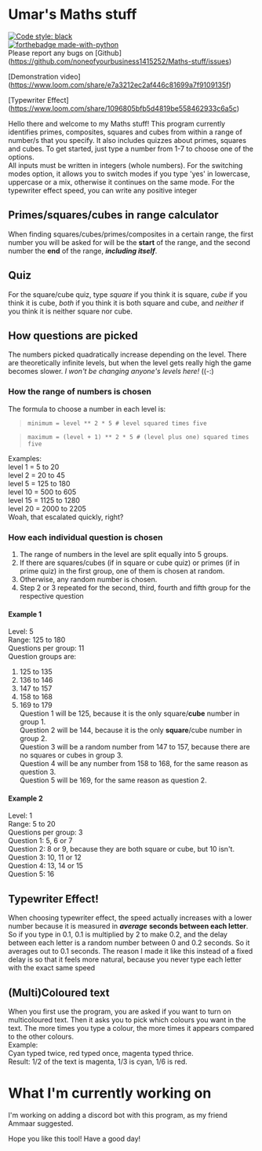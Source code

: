 # Umar's Maths stuff
[![Code style: black](https://img.shields.io/badge/code%20style-black-000000.svg)](https://github.com/psf/black)  
[![forthebadge made-with-python](http://ForTheBadge.com/images/badges/made-with-python.svg)](https://www.python.org/)  
Please report any bugs on [Github] (https://github.com/noneofyourbusiness1415252/Maths-stuff/issues)  

[Demonstration video] (https://www.loom.com/share/e7a3212ec2af446c81699a7f9109135f)

[Typewriter Effect] (https://www.loom.com/share/1096805bfb5d4819be558462933c6a5c)

Hello there and welcome to my Maths stuff!
This program currently identifies primes, composites, squares and cubes from within a range of number/s that you specify. It also includes quizzes about primes, squares and cubes.
To get started, just type a number from 1-7 to choose one of the options.   
All inputs must be written in integers (whole numbers). For the switching modes option, it allows you to switch modes if you type 'yes' in lowercase, uppercase or a mix, otherwise it continues on the same mode. For the typewriter effect speed, you can write any positive integer
## Primes/squares/cubes in range calculator
When finding squares/cubes/primes/composites in a certain range, the first number you will be asked for will be the **start** of the range, and the second number the **end** of the range, ***including itself***.
## Quiz  
For the square/cube quiz, type *square* if you think it is square, *cube* if you think it is cube, *both* if you think it is both square and cube, and *neither* if you think it is neither square nor cube.
## How questions are picked
The numbers picked quadratically increase depending on the level. There are theoretically infinite levels, but when the level gets really high the game becomes slower. *I won't be changing anyone's levels here!* ((-:)
### How the range of numbers is chosen
The formula to choose a number in each level is:
> `minimum = level ** 2 * 5 # level squared times five`

> `maximum = (level + 1) ** 2 * 5 # (level plus one) squared times five`

Examples:  
level 1 = 5 to 20  
level 2 = 20 to 45  
level 5 = 125 to 180  
level 10 = 500 to 605  
level 15 = 1125 to 1280  
level 20 = 2000 to 2205  
Woah, that escalated quickly, right?
### How each individual question is chosen
1. The range of numbers in the level are split equally into 5 groups.
2. If there are squares/cubes (if in square or cube quiz) or primes (if in prime quiz) in the first group, one of them is chosen at random.
3. Otherwise, any random number is chosen.
4. Step 2 or 3 repeated for the second, third, fourth and fifth group for the respective question
#### Example 1
Level: 5  
Range: 125 to 180  
Questions per group: 11  
Question groups are:  
1. 125 to 135  
2. 136 to 146  
3. 147 to 157  
4. 158 to 168  
5. 169 to 179  
Question 1 will be 125, because it is the only square/**cube** number in group 1.  
Question 2 will be 144, because it is the only **square**/cube number in group 2.  
Question 3 will be a random number from 147 to 157, because there are no squares or cubes in group 3.  
Question 4 will be any number from 158 to 168, for the same reason as question 3.   
Question 5 will be 169, for the same reason as question 2. 
#### Example 2
Level: 1  
Range: 5 to 20  
Questions per group: 3  
Question 1: 5, 6 or 7  
Question 2: 8 or 9, because they are both square or cube, but 10 isn't.  
Question 3: 10, 11 or 12  
Question 4: 13, 14 or 15  
Question 5: 16

## Typewriter Effect!
When choosing typewriter effect, the speed actually increases with a lower number because it is measured in ***average*** **seconds between each letter**.
So if you type in 0.1, 0.1 is multiplied by 2 to make 0.2, and the delay between each letter is a random number between 0 and 0.2 seconds. So it averages out to 0.1 seconds. 
The reason I made it like this instead of a fixed delay is so that it feels more natural, because you never type each letter with the exact same speed
## (Multi)Coloured text  
When you first use the program, you are asked if you want to turn on multicoloured text. Then it asks you to pick which colours you want in the text. The more times you type a colour, the more times it appears compared to the other colours.  
Example:  
Cyan typed twice, red typed once, magenta typed thrice.  
Result: 1/2 of the text is magenta, 1/3 is cyan, 1/6 is red. 
# What I'm currently working on
I'm working on adding a discord bot with this program, as my friend Ammaar suggested.

Hope you like this tool! Have a good day!

  

